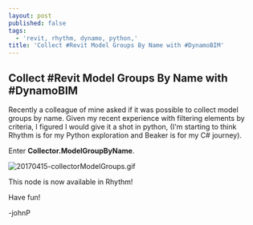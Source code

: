 ```yaml
---
layout: post
published: false
tags:
  - 'revit, rhythm, dynamo, python,'
title: 'Collect #Revit Model Groups By Name with #DynamoBIM'
---
```

## Collect #Revit Model Groups By Name with #DynamoBIM

Recently a colleague of mine asked if it was possible to collect model groups by name. Given my recent experience with filtering elements by criteria, I figured I would give it a shot in python, (I'm starting to think Rhythm is for my Python exploration and Beaker is for my C# journey).

Enter **Collector.ModelGroupByName**.

![20170415-collectorModelGroups.gif]({{site.baseurl}}/img/20170415-collectorModelGroups.gif)

This node is now available in Rhythm! 

Have fun!

-johnP
